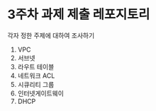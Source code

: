 # 3주차 과제 제출 레포지토리

각자 정한 주제에 대하여 조사하기

1. VPC
2. 서브넷
3. 라우트 테이블
4. 네트워크 ACL
5. 시큐리티 그룹
6. 인터넷게이트웨이
7. DHCP
